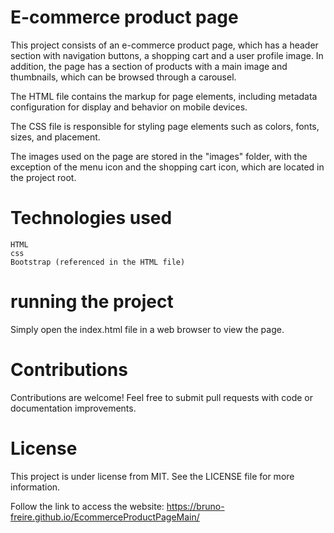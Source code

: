 # E-commerce product page

This project consists of an e-commerce product page, which has a header section with navigation buttons, a shopping cart and a user profile image. In addition, the page has a section of products with a main image and thumbnails, which can be browsed through a carousel.

The HTML file contains the markup for page elements, including metadata configuration for display and behavior on mobile devices.

The CSS file is responsible for styling page elements such as colors, fonts, sizes, and placement.

The images used on the page are stored in the "images" folder, with the exception of the menu icon and the shopping cart icon, which are located in the project root.

# Technologies used

    HTML
    css
    Bootstrap (referenced in the HTML file)

# running the project

Simply open the index.html file in a web browser to view the page.

# Contributions

Contributions are welcome! Feel free to submit pull requests with code or documentation improvements.

# License

This project is under license from MIT. See the LICENSE file for more information.

Follow the link to access the website: https://bruno-freire.github.io/EcommerceProductPageMain/
